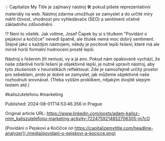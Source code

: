 💡 Capitalize My Title je zajímavý nástroj 🛠️ pokud píšete reprezentativní materiály na web. Nástroj zdarma umožňuje se zamyslet a do určité míry měřit čtivost, vhodnost pro vyhledávače (SEO) a sentiment včetně základního zdůvodnění.


⁉️ Není to všelék. Jak vidíme, Josef Čapek by si s titulkem "Povídání o pejskovi a kočičce" nevedl špatně, ale titulek nemá moc dobrý sentiment. Stejně jako s každým nástrojem, někdy je pocitově lepší řešení, které má ale mírně horší formální hodnocení prostě lepší.


Nástroj s řešením žít nemusí, vy a já ano. Pokud nám opakovaně vychází, že naše zdánlivě horší řešení je objektivně lepší, je nutné upravit nástroj, aby tyto zkušenosti v heuristikách reflektoval. Zde je samozřejmě určitý prostor pro sebeklam, proto je dobré se zamyslet, jak můžeme objektivně naše rozhodnutí srovnávat. (Třeba vyšším proklikem, nějakým dvojitě slepým testem atd.)


#kaliszutelefonu #marketing


Published: 2024-08-01T14:53:46.356 in Prague

Original article URL: https://www.linkedin.com/posts/adam-kalisz-nnm_kaliszutelefonu-marketing-activity-7224759214852706305-m7cO

[Povídání o Pejskovi a Kočičce on https://capitalizemytitle.com/headline-analyzer](./media/povidani-o-pejskovi-a-kocicce.png)